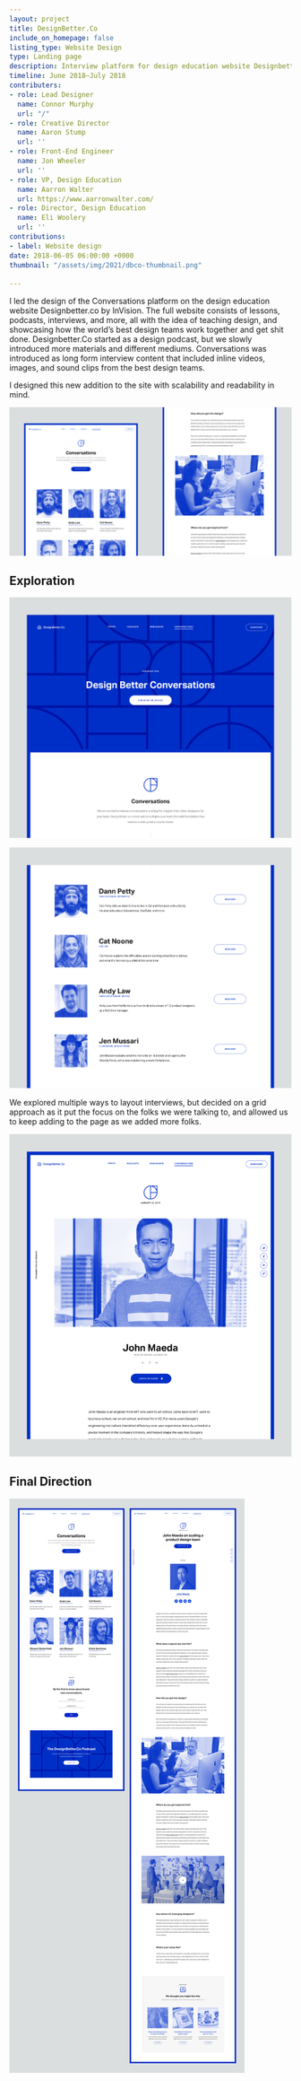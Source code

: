 ```yaml
---
layout: project
title: DesignBetter.Co
include_on_homepage: false
listing_type: Website Design
type: Landing page
description: Interview platform for design education website Designbetter.co
timeline: June 2018–July 2018
contributers:
- role: Lead Designer
  name: Connor Murphy
  url: "/"
- role: Creative Director
  name: Aaron Stump
  url: ''
- role: Front-End Engineer
  name: Jon Wheeler
  url: ''
- role: VP, Design Education
  name: Aarron Walter
  url: https://www.aarronwalter.com/
- role: Director, Design Education
  name: Eli Woolery
  url: ''
contributions:
- label: Website design
date: 2018-06-05 06:00:00 +0000
thumbnail: "/assets/img/2021/dbco-thumbnail.png"

---
```

I led the design of the Conversations platform on the design education website Designbetter.co by InVision. The full website consists of lessons, podcasts, interviews, and more, all with the idea of teaching design, and showcasing how the world’s best design teams work together and get shit done. Designbetter.Co started as a design podcast, but we slowly introduced more materials and different mediums. Conversations was introduced as long form interview content that included inline videos, images, and sound clips from the best design teams.

I designed this new addition to the site with scalability and readability in mind.

![](/assets/img/2021/final-short.png)

## Exploration

![](/assets/img/2021/hero-1.png)

![](/assets/img/2021/list-view-db.png)

We explored multiple ways to layout interviews, but decided on a grid approach as it put the focus on the folks we were talking to, and allowed us to keep adding to the page as we added more folks.

![](/assets/img/2021/db-interior.png)

## Final Direction

![](/assets/img/2021/dbco-final.png)